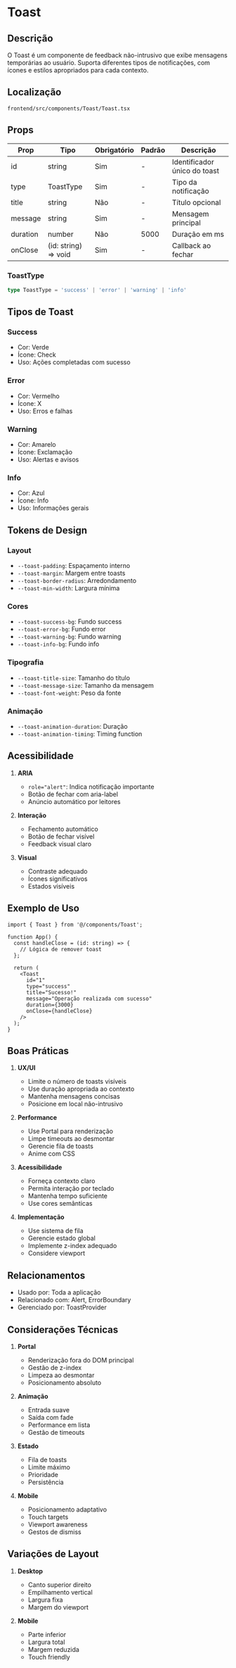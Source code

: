 # Toast

## Descrição
O Toast é um componente de feedback não-intrusivo que exibe mensagens temporárias ao usuário. Suporta diferentes tipos de notificações, com ícones e estilos apropriados para cada contexto.

## Localização
`frontend/src/components/Toast/Toast.tsx`

## Props
| Prop | Tipo | Obrigatório | Padrão | Descrição |
|------|------|-------------|---------|-----------|
| id | string | Sim | - | Identificador único do toast |
| type | ToastType | Sim | - | Tipo da notificação |
| title | string | Não | - | Título opcional |
| message | string | Sim | - | Mensagem principal |
| duration | number | Não | 5000 | Duração em ms |
| onClose | (id: string) => void | Sim | - | Callback ao fechar |

### ToastType
```typescript
type ToastType = 'success' | 'error' | 'warning' | 'info'
```

## Tipos de Toast

### Success
- Cor: Verde
- Ícone: Check
- Uso: Ações completadas com sucesso

### Error
- Cor: Vermelho
- Ícone: X
- Uso: Erros e falhas

### Warning
- Cor: Amarelo
- Ícone: Exclamação
- Uso: Alertas e avisos

### Info
- Cor: Azul
- Ícone: Info
- Uso: Informações gerais

## Tokens de Design

### Layout
- `--toast-padding`: Espaçamento interno
- `--toast-margin`: Margem entre toasts
- `--toast-border-radius`: Arredondamento
- `--toast-min-width`: Largura mínima

### Cores
- `--toast-success-bg`: Fundo success
- `--toast-error-bg`: Fundo error
- `--toast-warning-bg`: Fundo warning
- `--toast-info-bg`: Fundo info

### Tipografia
- `--toast-title-size`: Tamanho do título
- `--toast-message-size`: Tamanho da mensagem
- `--toast-font-weight`: Peso da fonte

### Animação
- `--toast-animation-duration`: Duração
- `--toast-animation-timing`: Timing function

## Acessibilidade

1. **ARIA**
   - `role="alert"`: Indica notificação importante
   - Botão de fechar com aria-label
   - Anúncio automático por leitores

2. **Interação**
   - Fechamento automático
   - Botão de fechar visível
   - Feedback visual claro

3. **Visual**
   - Contraste adequado
   - Ícones significativos
   - Estados visíveis

## Exemplo de Uso
```tsx
import { Toast } from '@/components/Toast';

function App() {
  const handleClose = (id: string) => {
    // Lógica de remover toast
  };

  return (
    <Toast
      id="1"
      type="success"
      title="Sucesso!"
      message="Operação realizada com sucesso"
      duration={3000}
      onClose={handleClose}
    />
  );
}
```

## Boas Práticas

1. **UX/UI**
   - Limite o número de toasts visíveis
   - Use duração apropriada ao contexto
   - Mantenha mensagens concisas
   - Posicione em local não-intrusivo

2. **Performance**
   - Use Portal para renderização
   - Limpe timeouts ao desmontar
   - Gerencie fila de toasts
   - Anime com CSS

3. **Acessibilidade**
   - Forneça contexto claro
   - Permita interação por teclado
   - Mantenha tempo suficiente
   - Use cores semânticas

4. **Implementação**
   - Use sistema de fila
   - Gerencie estado global
   - Implemente z-index adequado
   - Considere viewport

## Relacionamentos
- Usado por: Toda a aplicação
- Relacionado com: Alert, ErrorBoundary
- Gerenciado por: ToastProvider

## Considerações Técnicas

1. **Portal**
   - Renderização fora do DOM principal
   - Gestão de z-index
   - Limpeza ao desmontar
   - Posicionamento absoluto

2. **Animação**
   - Entrada suave
   - Saída com fade
   - Performance em lista
   - Gestão de timeouts

3. **Estado**
   - Fila de toasts
   - Limite máximo
   - Prioridade
   - Persistência

4. **Mobile**
   - Posicionamento adaptativo
   - Touch targets
   - Viewport awareness
   - Gestos de dismiss

## Variações de Layout

1. **Desktop**
   - Canto superior direito
   - Empilhamento vertical
   - Largura fixa
   - Margem do viewport

2. **Mobile**
   - Parte inferior
   - Largura total
   - Margem reduzida
   - Touch friendly

